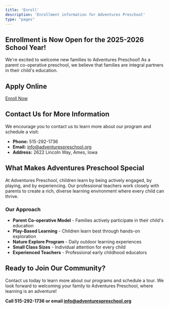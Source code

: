```yaml
---
title: 'Enroll'
description: 'Enrollment information for Adventures Preschool'
type: "pages"
---
```


## Enrollment is Now Open for the 2025-2026 School Year!

We're excited to welcome new families to Adventures Preschool! As a parent co-operative preschool, we believe that families are integral partners in their child's education.

## Apply Online

<div class="enroll-button-container">
<a href="https://app.tryplayground.com/listings/guQMeh6G2cOxZXb9IliZ" class="enroll-button">
Enroll Now
</a>
</div>

## Contact Us for More Information

We encourage you to contact us to learn more about our program and schedule a visit:

- **Phone:** 515-292-1736
- **Email:** info@adventurespreschool.org
- **Address:** 2622 Lincoln Way, Ames, Iowa

## What Makes Adventures Preschool Special

At Adventures Preschool, children learn by being actively engaged, by playing, and by experiencing. Our professional teachers work closely with parents to create a rich, diverse learning environment where every child can thrive.

### Our Approach
- **Parent Co-operative Model** - Families actively participate in their child's education
- **Play-Based Learning** - Children learn best through hands-on exploration
- **Nature Explore Program** - Daily outdoor learning experiences
- **Small Class Sizes** - Individual attention for every child
- **Experienced Teachers** - Professional early childhood educators

## Ready to Join Our Community?

Contact us today to learn more about our programs and schedule a tour. We look forward to welcoming your family to Adventures Preschool, where learning is an adventure!

**Call 515-292-1736 or email info@adventurespreschool.org**
